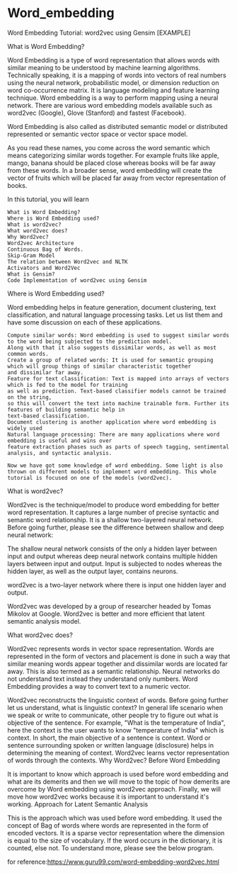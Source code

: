 # Word_embedding


Word Embedding Tutorial: word2vec using Gensim [EXAMPLE]

What is Word Embedding?

Word Embedding is a type of word representation that allows words with similar meaning to be understood by machine learning 
algorithms. Technically speaking, it is a mapping of words into vectors of real numbers using the neural network, probabilistic 
model, or dimension reduction on word co-occurrence matrix. It is language modeling and feature learning technique. 
Word embedding is a way to perform mapping using a neural network. 
There are various word embedding models available such as word2vec (Google), Glove (Stanford) and fastest (Facebook).

Word Embedding is also called as distributed semantic model or distributed represented or semantic vector space 
or vector space model. 

As you read these names, you come across the word semantic which means categorizing similar words together. 
For example fruits like apple, mango, banana should be placed close whereas books will be far away from these words. 
In a broader sense, 
word embedding will create the vector of fruits which will be placed far away from vector representation of books.

In this tutorial, you will learn

    What is Word Embedding?
    Where is Word Embedding used?
    What is word2vec?
    What word2vec does?
    Why Word2vec?
    Word2vec Architecture
    Continuous Bag of Words.
    Skip-Gram Model
    The relation between Word2vec and NLTK
    Activators and Word2Vec
    What is Gensim?
    Code Implementation of word2vec using Gensim

Where is Word Embedding used?

Word embedding helps in feature generation, document clustering, text classification, and natural language processing tasks. 
Let us list them and have some discussion on each of these applications.

    Compute similar words: Word embedding is used to suggest similar words to the word being subjected to the prediction model. 
    Along with that it also suggests dissimilar words, as well as most common words.
    Create a group of related words: It is used for semantic grouping which will group things of similar characteristic together 
    and dissimilar far away.
    Feature for text classification: Text is mapped into arrays of vectors which is fed to the model for training 
    as well as prediction. Text-based classifier models cannot be trained on the string, 
    so this will convert the text into machine trainable form. Further its features of building semantic help in 
    text-based classification.
    Document clustering is another application where word embedding is widely used
    Natural language processing: There are many applications where word embedding is useful and wins over 
    feature extraction phases such as parts of speech tagging, sentimental analysis, and syntactic analysis.

    Now we have got some knowledge of word embedding. Some light is also thrown on different models to implement word embedding. This whole tutorial is focused on one of the models (word2vec). 

What is word2vec?

Word2vec is the technique/model to produce word embedding for better word representation. 
It captures a large number of precise syntactic and semantic word relationship. 
It is a shallow two-layered neural network. Before going further, 
please see the difference between shallow and deep neural network:

The shallow neural network consists of the only a hidden layer between input and output whereas deep neural network contains 
multiple hidden layers between input and output. Input is subjected to nodes whereas the hidden layer, 
as well as the output layer, contains neurons.

word2vec is a two-layer network where there is input one hidden layer and output.

Word2vec was developed by a group of researcher headed by Tomas Mikolov at Google. 
Word2vec is better and more efficient that latent semantic analysis model.

What word2vec does?

Word2vec represents words in vector space representation. 
Words are represented in the form of vectors and placement is done in such a way that similar meaning words appear together 
and dissimilar words are located far away. This is also termed as a semantic relationship. 
Neural networks do not understand text instead they understand only numbers. 
Word Embedding provides a way to convert text to a numeric vector.

Word2vec reconstructs the linguistic context of words. Before going further let us understand, 
what is linguistic context? In general life scenario when we speak or write to communicate, other people try to figure out 
what is objective of the sentence. 
For example, "What is the temperature of India", here the context is the user wants to know "temperature of India" which is 
context. In short, the main objective of a sentence is context. 
Word or sentence surrounding spoken or written language (disclosure) helps in determining the meaning of context. 
Word2vec learns vector representation of words through the contexts.
Why Word2vec?
Before Word Embedding

It is important to know which approach is used before word embedding and what are its demerits and then we will move to the 
topic of how demerits are overcome by Word embedding using word2vec approach. 
Finally, we will move how word2vec works because it is important to understand it's working.
Approach for Latent Semantic Analysis

This is the approach which was used before word embedding. 
It used the concept of Bag of words where words are represented in the form of encoded vectors. 
It is a sparse vector representation where the dimension is equal to the size of vocabulary. If the word occurs in the dictionary, it is counted, else not. To understand more, please see the below program.

for reference:https://www.guru99.com/word-embedding-word2vec.html
